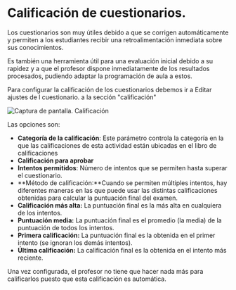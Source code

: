 # Calificación de cuestionarios.

Los cuestionarios son muy útiles debido a que se corrigen automáticamente y permiten a los estudiantes recibir una retroalimentación inmediata sobre sus conocimientos.

Es también una herramienta útil para una evaluación inicial debido a su rapidez y a que el profesor dispone inmediatamente de los resultados procesados, pudiendo adaptar la programación de aula a estos.

Para configurar la calificación de los cuestionarios debemos ir a Editar ajustes de l cuestionario. a la sección "calificación"

![Captura de pantalla. Calificación](/assets/Selección_259.png)

Las opciones son:

- **Categoría de la calificación**: Este parámetro controla la categoría en la que las calificaciones de esta actividad están ubicadas en el libro de calificaciones
- **Calificación para aprobar**
- **Intentos permitidos**: Número de intentos que se permiten hasta superar el cuestionario.
- **Método de calificación:**Cuando se permiten múltiples intentos, hay diferentes maneras en las que puede usar las distintas calificaciones obtenidas para calcular la puntuación final del examen.
- **Calificación más alta:** La puntuación final es la más alta en cualquiera de los intentos.
- **Puntuación media:** La puntuación final es el promedio (la media) de la puntuación de todos los intentos.
- **Primera calificación:** La puntuación final es la obtenida en el primer intento (se ignoran los demás intentos).
- **Última calificación:** La calificación final es la obtenida en el intento más reciente.

Una vez configurada, el profesor no tiene que hacer nada más para calificarlos puesto que esta calificación es automática.
